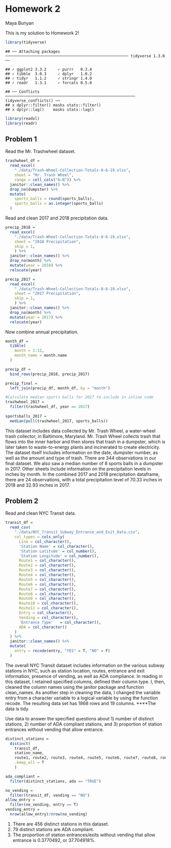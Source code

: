 Homework 2
================
Maya Bunyan

This is my solution to Homework 2\!

``` r
library(tidyverse)
```

    ## ── Attaching packages ────────────────────────────────────────────────────── tidyverse 1.3.0 ──

    ## ✓ ggplot2 3.3.2     ✓ purrr   0.3.4
    ## ✓ tibble  3.0.3     ✓ dplyr   1.0.2
    ## ✓ tidyr   1.1.2     ✓ stringr 1.4.0
    ## ✓ readr   1.3.1     ✓ forcats 0.5.0

    ## ── Conflicts ───────────────────────────────────────────────────────── tidyverse_conflicts() ──
    ## x dplyr::filter() masks stats::filter()
    ## x dplyr::lag()    masks stats::lag()

``` r
library(readxl)
library(readr)
```

## Problem 1

Read the Mr. Trashwheel dataset.

``` r
trashwheel_df = 
  read_excel(
    "./data/Trash-Wheel-Collection-Totals-8-6-19.xlsx",
    sheet = "Mr. Trash Wheel",
    range = cell_cols("A:N")) %>%
  janitor::clean_names() %>%
  drop_na(dumpster) %>%
  mutate(
    sports_balls = round(sports_balls),
    sports_balls = as.integer(sports_balls)
  )
```

Read and clean 2017 and 2018 precipitation data.

``` r
precip_2018 =
  read_excel(
    "./data/Trash-Wheel-Collection-Totals-8-6-19.xlsx",
    sheet = "2018 Precipitation",
    skip = 1,
    ) %>%
  janitor::clean_names() %>%
  drop_na(month) %>%
  mutate(year = 2018) %>%
  relocate(year)

precip_2017 =
  read_excel(
    "./data/Trash-Wheel-Collection-Totals-8-6-19.xlsx",
    sheet = "2017 Precipitation",
    skip = 1,
    ) %>%
  janitor::clean_names() %>%
  drop_na(month) %>%
  mutate(year = 2017) %>%
  relocate(year)
```

Now combine annual precipitation.

``` r
month_df = 
  tibble(
    month = 1:12,
    month_name = month.name
  )

precip_df = 
  bind_rows(precip_2018, precip_2017) 

precip_final = 
  left_join(precip_df, month_df, by = "month")
```

``` r
#Calculate median sports balls for 2017 to include in inline code
trashwheel_2017 = 
  filter(trashwheel_df, year == 2017)
  
sportsballs_2017 =
  median(pull(trashwheel_2017, sports_balls))
```

This dataset includes data collected by Mr. Trash Wheel, a water-wheel
trash collector, in Baltimore, Maryland. Mr. Trash Wheel collects trash
that flows into the inner harbor and then stores that trash in a
dumpster, which is later taken to waste-to-energy plants and incinerated
to create electricity. The dataset itself includes information on the
date, dumpster number, as well as the amount and type of trash. There
are 344 observations in our final dataset. We also saw a median number
of 8 sports balls in a dumpster in 2017. Other sheets include
information on the precipitation levels in inches by month. In the
combined 2017 and 2018 precipitation dataframe, there are 24
observations, with a total precipitation level of 70.33 inches in 2018
and 32.93 inches in 2017.

## Problem 2

Read and clean NYC Transit data.

``` r
transit_df = 
  read_csv(
    "./data/NYC_Transit_Subway_Entrance_and_Exit_Data.csv",
    col_types = cols_only(
      Line = col_character(),
      'Station Name' = col_character(), 
      'Station Latitude' = col_number(),    
      'Station Longitude' = col_number(),
      Route1 = col_character(),
      Route2 = col_character(), 
      Route3 = col_character(),
      Route4 = col_character(),
      Route5 = col_character(),
      Route6 = col_character(),
      Route7 = col_character(),
      Route8 = col_character(),
      Route9 = col_character(),
      Route10 = col_character(),
      Route11 = col_character(),
      Entry = col_character(),
      Vending = col_character(),
      'Entrance Type'   = col_character(),
      ADA = col_character()
    )
  ) %>%
  janitor::clean_names() %>%
  mutate(
    entry = recode(entry, "YES" = T, "NO" = F)
  )
```

The overall NYC Transit dataset includes information on the various
subway stations in NYC, such as station location, routes, entrance and
exit information, presence of vending, as well as ADA compliance. In
reading in this dataset, I retained specified columns, defined their
column type. I, then, cleaned the column names using the janitor package
and function clean\_names. As another step in cleaning the data, I
changed the variable entry from a character variable to a logical
variable by using the function recode. The resulting data set has 1868
rows and 19 columns. \*\*\*\*The data is tidy.

Use data to answer the specified questions about 1) number of distinct
stations, 2) number of ADA compliant stations, and 3) proportion of
station entrances without vending that allow entrance.

``` r
distinct_stations = 
  distinct(
    transit_df, 
    station_name, 
    route1, route2, route3, route4, route5, route6, route7, route8, route9, route10, route11,
    .keep_all = T
    )

ada_compliant = 
  filter(distinct_stations, ada == "TRUE")

no_vending = 
  filter(transit_df, vending == "NO") 
allow_entry = 
  filter(no_vending, entry == T)
vending_entry = 
  nrow(allow_entry)/nrow(no_vending)
```

1)  There are 456 distinct stations in this dataset.
2)  79 distinct stations are ADA compliant.
3)  The proportion of station entrances/exits without vending that allow
    entrance is 0.3770492, or 37.704918%.
